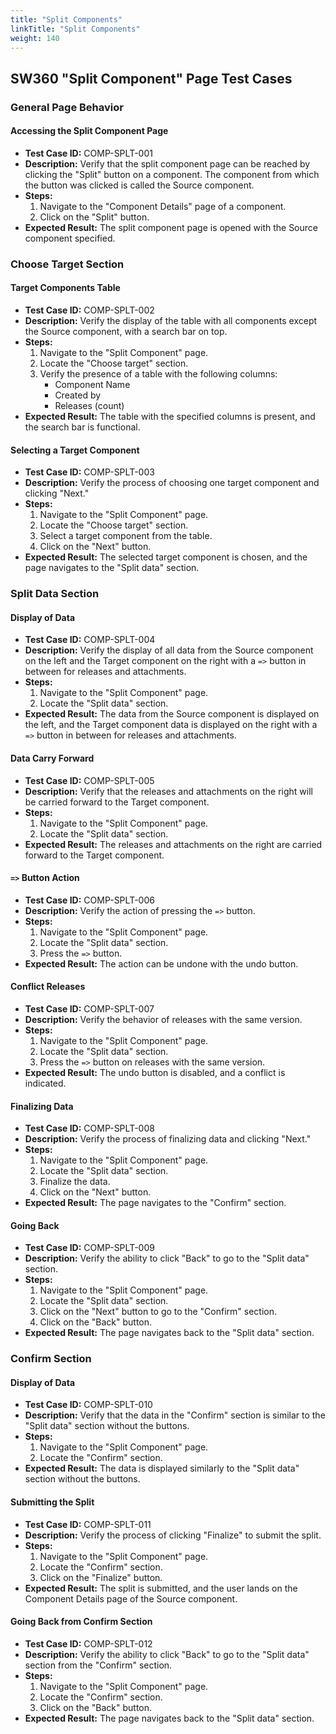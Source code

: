 ```yaml
---
title: "Split Components"
linkTitle: "Split Components"
weight: 140
---
```


## SW360 "Split Component" Page Test Cases

### General Page Behavior

#### Accessing the Split Component Page
- **Test Case ID:** COMP-SPLT-001
- **Description:** Verify that the split component page can be reached by clicking the "Split" button on a component. The component from which the button was clicked is called the Source component.
- **Steps:**
    1. Navigate to the "Component Details" page of a component.
    2. Click on the "Split" button.
- **Expected Result:** The split component page is opened with the Source component specified.

### Choose Target Section

#### Target Components Table
- **Test Case ID:** COMP-SPLT-002
- **Description:** Verify the display of the table with all components except the Source component, with a search bar on top.
- **Steps:**
    1. Navigate to the "Split Component" page.
    2. Locate the "Choose target" section.
    3. Verify the presence of a table with the following columns:
        - Component Name
        - Created by
        - Releases (count)
- **Expected Result:** The table with the specified columns is present, and the search bar is functional.

#### Selecting a Target Component
- **Test Case ID:** COMP-SPLT-003
- **Description:** Verify the process of choosing one target component and clicking "Next."
- **Steps:**
    1. Navigate to the "Split Component" page.
    2. Locate the "Choose target" section.
    3. Select a target component from the table.
    4. Click on the "Next" button.
- **Expected Result:** The selected target component is chosen, and the page navigates to the "Split data" section.

### Split Data Section

#### Display of Data
- **Test Case ID:** COMP-SPLT-004
- **Description:** Verify the display of all data from the Source component on the left and the Target component on the right with a `=>` button in between for releases and attachments.
- **Steps:**
    1. Navigate to the "Split Component" page.
    2. Locate the "Split data" section.
- **Expected Result:** The data from the Source component is displayed on the left, and the Target component data is displayed on the right with a `=>` button in between for releases and attachments.

#### Data Carry Forward
- **Test Case ID:** COMP-SPLT-005
- **Description:** Verify that the releases and attachments on the right will be carried forward to the Target component.
- **Steps:**
    1. Navigate to the "Split Component" page.
    2. Locate the "Split data" section.
- **Expected Result:** The releases and attachments on the right are carried forward to the Target component.

#### `=>` Button Action
- **Test Case ID:** COMP-SPLT-006
- **Description:** Verify the action of pressing the `=>` button.
- **Steps:**
    1. Navigate to the "Split Component" page.
    2. Locate the "Split data" section.
    3. Press the `=>` button.
- **Expected Result:** The action can be undone with the undo button.

#### Conflict Releases
- **Test Case ID:** COMP-SPLT-007
- **Description:** Verify the behavior of releases with the same version.
- **Steps:**
    1. Navigate to the "Split Component" page.
    2. Locate the "Split data" section.
    3. Press the `=>` button on releases with the same version.
- **Expected Result:** The undo button is disabled, and a conflict is indicated.

#### Finalizing Data
- **Test Case ID:** COMP-SPLT-008
- **Description:** Verify the process of finalizing data and clicking "Next."
- **Steps:**
    1. Navigate to the "Split Component" page.
    2. Locate the "Split data" section.
    3. Finalize the data.
    4. Click on the "Next" button.
- **Expected Result:** The page navigates to the "Confirm" section.

#### Going Back
- **Test Case ID:** COMP-SPLT-009
- **Description:** Verify the ability to click "Back" to go to the "Split data" section.
- **Steps:**
    1. Navigate to the "Split Component" page.
    2. Locate the "Split data" section.
    3. Click on the "Next" button to go to the "Confirm" section.
    4. Click on the "Back" button.
- **Expected Result:** The page navigates back to the "Split data" section.

### Confirm Section

#### Display of Data
- **Test Case ID:** COMP-SPLT-010
- **Description:** Verify that the data in the "Confirm" section is similar to the "Split data" section without the buttons.
- **Steps:**
    1. Navigate to the "Split Component" page.
    2. Locate the "Confirm" section.
- **Expected Result:** The data is displayed similarly to the "Split data" section without the buttons.

#### Submitting the Split
- **Test Case ID:** COMP-SPLT-011
- **Description:** Verify the process of clicking "Finalize" to submit the split.
- **Steps:**
    1. Navigate to the "Split Component" page.
    2. Locate the "Confirm" section.
    3. Click on the "Finalize" button.
- **Expected Result:** The split is submitted, and the user lands on the Component Details page of the Source component.

#### Going Back from Confirm Section
- **Test Case ID:** COMP-SPLT-012
- **Description:** Verify the ability to click "Back" to go to the "Split data" section from the "Confirm" section.
- **Steps:**
    1. Navigate to the "Split Component" page.
    2. Locate the "Confirm" section.
    3. Click on the "Back" button.
- **Expected Result:** The page navigates back to the "Split data" section.
